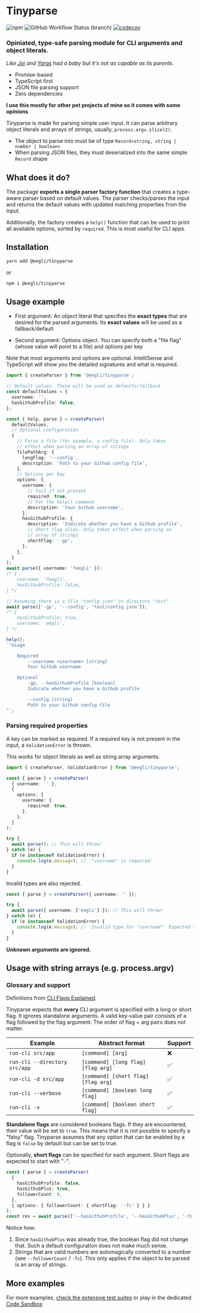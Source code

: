 # Tinyparse

![npm](https://img.shields.io/npm/v/@eegli/tinyparse) ![GitHub Workflow Status (branch)](https://img.shields.io/github/workflow/status/eegli/tinyparse/ci-unit-tests/main) [![codecov](https://codecov.io/gh/eegli/tinyparse/branch/main/graph/badge.svg?token=8MFDR4SWYM)](https://codecov.io/gh/eegli/tinyparse)

### Opiniated, type-safe parsing module for CLI arguments and object literals.

_Like [Joi](https://joi.dev/) and [Yargs](https://yargs.js.org/) had a baby but it's not as capable as its parents._

- Promise-based
- TypeScript first
- JSON file parsing support
- Zero dependencies

**I use this mostly for other pet projects of mine so it comes with some opinions**

Tinyparse is made for parsing simple user input. It can parse arbitrary object literals and arrays of strings, usually, `process.argv.slice(2)`.

- The object to parse into must be of type `Record<string, string | number | boolean>`
- When parsing JSON files, they must deserialized into the same simple `Record` shape

## What does it do?

The package **exports a single parser factory function** that creates a type-aware parser based on default values. The parser checks/parses the input and returns the default values with updated matching properties from the input.

Additionally, the factory creates a `help()` function that can be used to print all available options, sorted by `required`. This is most useful for CLI apps.

## Installation

```bash
yarn add @eegli/tinyparse
```

or

```bash
npm i @eegli/tinyparse
```

## Usage example

- First argument: An object literal that specifies the **exact types** that are desired for the parsed arguments. Its **exact values** will be used as a fallback/default

- Second argument: Options object. You can specify both a "file flag" (whose value will point to a file) and options per key

Note that most arguments and options are optional. IntelliSense and
TypeScript will show you the detailed signatures and what is required.

```ts
import { createParser } from '@eegli/tinyparse';

// Default values. These will be used as defaults/fallback
const defaultValues = {
  username: '',
  hasGithubProfile: false,
};

const { help, parse } = createParser(
  defaultValues,
  // Optional configuration
  {
    // Parse a file (for example, a config file). Only takes
    // effect when parsing an array of strings
    filePathArg: {
      longFlag: '--config',
      description: 'Path to your Github config file',
    },
    // Options per key
    options: {
      username: {
        // Fail if not present
        required: true,
        // For the help() command
        description: 'Your Github username',
      },
      hasGithubProfile: {
        description: 'Indicate whether you have a Github profile',
        // Short flag alias. Only takes effect when parsing an
        // array of strings
        shortFlag: '-gp',
      },
    },
  }
);
await parse({ username: 'feegli' });
/* {
    username: 'feegli',
    hasGithubProfile: false,
} */

// Assuming there is a file "config.json" in directory "test"
await parse(['-gp', '--config', 'test/config.json']);
/* {
    hasGithubProfile: true,
    username: 'eegli',
} */

help();
`"Usage

    Required
        --username <username> [string]
        Your Github username

    Optional
        -gp, --hasGithubProfile [boolean]
        Indicate whether you have a Github profile

        --config [string]
        Path to your Github config file
"`;
```

### Parsing required properties

A key can be marked as required. If a required key is not present in the input, a `ValidationError` is thrown.

This works for object literals as well as string array arguments.

```ts
import { createParser, ValidationError } from '@eegli/tinyparse';

const { parse } = createParser(
  { username: '' },
  {
    options: {
      username: {
        required: true,
      },
    },
  }
);

try {
  await parse(); // This will throw!
} catch (e) {
  if (e instanceof ValidationError) {
    console.log(e.message); // '"username" is required'
  }
}
```

Invalid types are also rejected.

```ts
const { parse } = createParser({ username: '' });

try {
  await parse({ username: ['eegli'] }); // This will throw!
} catch (e) {
  if (e instanceof ValidationError) {
    console.log(e.message); // 'Invalid type for "username". Expected string, got object'
  }
}
```

**Unknown arguments are ignored.**

## Usage with string arrays (e.g. process.argv)

### Glossary and support

Definitions from [CLI Flags Explained](https://oclif.io/blog/2019/02/20/cli-flags-explained#short-flag).

Tinyparse expects that **every** CLI argument is specified with a long or short flag. It ignores standalone arguments. A valid key-value pair consists of a flag followed by the flag argument. The order of flag + arg pairs does not matter.

| Example                       | Abstract format                     | Support |
| ----------------------------- | ----------------------------------- | ------- |
| `run-cli src/app`             | `[command] [arg]`                   | ❌      |
| `run-cli --directory src/app` | `[command] [long flag] [flag arg]`  | ✅      |
| `run-cli -d src/app`          | `[command] [short flag] [flag arg]` | ✅      |
| `run-cli --verbose`           | `[command] [boolean long flag]`     | ✅      |
| `run-cli -v `                 | `[command] [boolean short flag]`    | ✅      |

**Standalone flags** are considered booleans flags. If they are encountered, their value will be set to `true`. This means that it is not possible to specify a "falsy" flag. Tinyparse assumes that any option that can be enabled by a flag is `false` by default but can be set to true.

Optionally, **short flags** can be specified for each argument. Short flags are expected to start with "`-`".

```ts
const { parse } = createParser(
  {
    hasGithubProfile: false,
    hasGithubPlus: true,
    followerCount: 0,
  },
  { options: { followerCount: { shortFlag: '-fc' } } }
);
const res = await parse(['--hasGithubProfile', '--hasGithubPlus', '-fc', '10']);
```

Notice how:

1. Since `hasGithubPlus` was already true, the boolean flag did not change that. Such a default configuration does not make much sense.
2. Strings that are valid numbers are automagically converted to a number (see `--followerCount` / `-fc`). This only applies if the object to be parsed is an array of strings.

## More examples

For more examples, [check the extensive test suites](test) or play in the dedicated [Code Sandbox](https://codesandbox.io/s/tinyparse-sandbox-pknk4?file=/src/index.ts)

